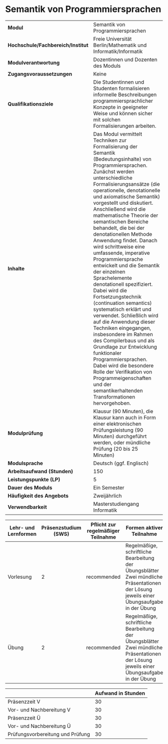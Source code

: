 # Semantik von Programmiersprachen
|                                    |   |
|------------------------------------|---|
|**Modul**                           | Semantik von Programmiersprachen |
|**Hochschule/Fachbereich/Institut** | Freie Universität Berlin/Mathematik und Informatik/Informatik |
|**Modulverantwortung**              | Dozentinnen und Dozenten des Moduls |
|**Zugangsvoraussetzungen**          | Keine |
|**Qualifikationsziele**             | Die Studentinnen und Studenten formalisieren informelle Beschreibungen programmiersprachlicher Konzepte in geeigneter Weise und können sicher mit solchen Formalisierungen arbeiten. |
|**Inhalte**                         | Das Modul vermittelt Techniken zur Formalisierung der Semantik (Bedeutungsinhalte) von Programmiersprachen. Zunächst werden unterschiedliche Formalisierungsansätze (die operationelle, denotationelle und axiomatische Semantik) vorgestellt und diskutiert. Anschließend wird die mathematische Theorie der semantischen Bereiche behandelt, die bei der denotationellen Methode Anwendung findet. Danach wird schrittweise eine umfassende, imperative Programmiersprache entwickelt und die Semantik der einzelnen Sprachelemente denotationell spezifiziert. Dabei wird die Fortsetzungstechnik (continuation semantics) systematisch erklärt und verwendet. Schließlich wird auf die Anwendung dieser Techniken eingegangen, insbesondere im Rahmen des Compilerbaus und als Grundlage zur Entwicklung funktionaler Programmiersprachen. Dabei wird die besondere Rolle der Verifikation von Programmeigenschaften und der semantikerhaltenden Transformationen hervorgehoben. |
|**Modulprüfung**                    | Klausur (90 Minuten), die Klausur kann auch in Form einer elektronischen Prüfungsleistung (90 Minuten) durchgeführt werden, oder mündliche Prüfung (20 bis 25 Minuten) |
|**Modulsprache**                    | Deutsch (ggf. Englisch) |
|**Arbeitsaufwand (Stunden)**        | 150 |
|**Leistungspunkte (LP)**            | 5 |
|**Dauer des Moduls**                | Ein Semester |
|**Häufigkeit des Angebots**         | Zweijährlich |
|**Verwendbarkeit**                  | Masterstudiengang Informatik |

| Lehr- und Lernformen | Präsenzstudium <br> (SWS) | Pflicht zur regelmäßiger Teilnahme | Formen aktiver Teilnahme |
| ---------------------|---------------------------|------------------------------------|------------------------- |
| Vorlesung            | 2                         | recommended                        | Regelmäßige, schriftliche Bearbeitung der Übungsblätter<br>Zwei mündliche Präsentationen der Lösung jeweils einer Übungsaufgabe in der Übung |
| Übung                | 2                         | recommended                        | Regelmäßige, schriftliche Bearbeitung der Übungsblätter<br>Zwei mündliche Präsentationen der Lösung jeweils einer Übungsaufgabe in der Übung |

|   | Aufwand in Stunden |
| - |--------------------|
| Präsenzzeit V                            | 30    |
| Vor- und Nachbereitung V                 | 30    |
| Präsenzzeit Ü                            | 30    |
| Vor- und Nachbereitung Ü                 | 30    |
| Prüfungsvorbereitung und Prüfung         | 30    |
